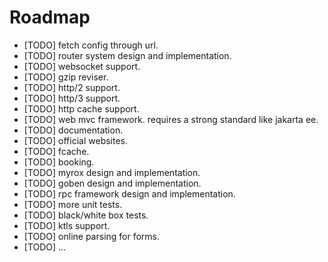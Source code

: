 Roadmap
=======

  * [TODO] fetch config through url.
  * [TODO] router system design and implementation.
  * [TODO] websocket support.
  * [TODO] gzip reviser.
  * [TODO] http/2 support.
  * [TODO] http/3 support.
  * [TODO] http cache support.
  * [TODO] web mvc framework. requires a strong standard like jakarta ee.
  * [TODO] documentation.
  * [TODO] official websites.
  * [TODO] fcache.
  * [TODO] booking.
  * [TODO] myrox design and implementation.
  * [TODO] goben design and implementation.
  * [TODO] rpc framework design and implementation.
  * [TODO] more unit tests.
  * [TODO] black/white box tests.
  * [TODO] ktls support.
  * [TODO] online parsing for forms.
  * [TODO] ...

